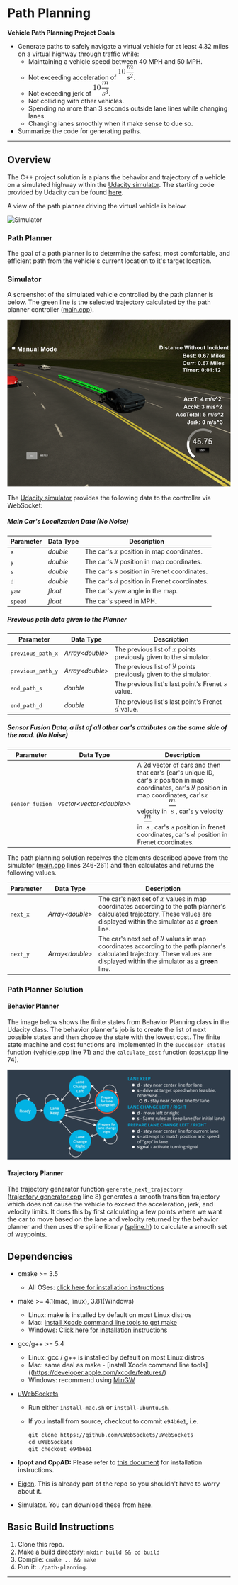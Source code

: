 # **Path Planning** 

**Vehicle Path Planning Project Goals**

* Generate paths to safely navigate a virtual vehicle for at least 4.32 miles on a virtual highway through traffic while:
  * Maintaining a vehicle speed between 40 MPH and 50 MPH.
  * Not exceeding acceleration of ![](/images/10m-s2.gif).
  * Not exceeding jerk of ![](images/10m-s3.gif).
  * Not colliding with other vehicles.
  * Spending no more than 3 seconds outside lane lines while changing lanes.
  * Changing lanes smoothly when it make sense to due so.
* Summarize the code for generating paths.

---
## Overview

The C++ project solution is a plans the behavior and trajectory of a vehicle on a simulated highway within the [Udacity simulator](https://github.com/udacity/self-driving-car-sim/releases/tag/T3_v1.2).    The starting code provided by Udacity can be found [here](https://github.com/udacity/CarND-Path-Planning-Project).    

A view of the path planner driving the virtual vehicle is below.  

![Simulator](images/pp-simulator-1.gif)

### Path Planner

The goal of a path planner is to determine the safest, most comfortable, and efficient path from the vehicle's current location to it's target location.   

### Simulator

A screenshot of the simulated vehicle controlled by the path planner is below.   The green line is the selected trajectory calculated by the path planner controller ([main.cpp](src/main.cpp)).

![Path Planner Simulator](images/pp-simulator.png)

The [Udacity simulator](https://github.com/udacity/self-driving-car-sim/releases/tag/T3_v1.2) provides the following data to the controller via WebSocket:

##### Main Car's Localization Data (No Noise)

| Parameter | Data Type | Description                                                  |
| --------- | --------- | ------------------------------------------------------------ |
| `x`       | *double*  | The car's  ![x](images/x.gif)  position in map coordinates.  |
| `y`       | *double*  | The car's  ![y](images/y.gif) position in map coordinates.   |
| `s`       | *double*  | The car's  ![s](images/s.gif)  position in Frenet coordinates. |
| `d`       | *double*  | The car's  ![d](images/d.gif)  position in Frenet coordinates. |
| `yaw`     | *float*   | The car's yaw angle in the map.                              |
| `speed`   | *float*   | The car's speed in MPH.                                      |

##### Previous path data given to the Planner

| Parameter         | Data Type             | Description                                                  |
| ----------------- | --------------------- | ------------------------------------------------------------ |
| `previous_path_x` | *Array&lt;double&gt;* | The previous list of ![x](images/x.gif) points previously given to the simulator. |
| `previous_path_y` | *Array&lt;double&gt;* | The previous list of ![y](images/y.gif) points previously given to the simulator. |
| `end_path_s`      | *double*              | The previous list's last point's Frenet ![s](images/s.gif) value. |
| `end_path_d`      | *double*              | The previous list's last point's Frenet ![d](images/d.gif) value. |

##### Sensor Fusion Data, a list of all other car's attributes on the same side of the road. (No Noise)


| Parameter       | Data Type                            | Description                                                  |
| --------------- | ------------------------------------ | ------------------------------------------------------------ |
| `sensor_fusion` | *vector&lt;vector&lt;double&gt;&gt;* | A 2d vector of cars and then that car's [car's unique ID, car's ![x](images/x.gif) position in map coordinates, car's ![y](images/y.gif) position in map coordinates, car's![x](images/x.gif)velocity in ![m/s](images/m-s.gif), car's y velocity in ![m/s](images/m-s.gif), car's ![s](images/s.gif) position in frenet coordinates, car's ![d](images/d.gif) position in Frenet coordinates. |



The path planning solution receives the elements described above from the simulator ([main.cpp](src/main.cpp) lines 246-261) and then calculates and returns the following values.

| Parameter | Data Type             | Description                                                  |
| --------- | --------------------- | ------------------------------------------------------------ |
| `next_x`  | *Array&lt;double&gt;* | The car's next set of ![x](images/x.gif) values in map coordinates according to the path planner's calculated trajectory.  These values are displayed within the simulator as a **green** line. |
| `next_y`  | *Array&lt;double&gt;* | The car's next set of ![y](images/y.gif) values in map coordinates according to the path planner's calculated trajectory. These values are displayed within the simulator as a **green** line. |



### Path Planner Solution

#### Behavior Planner

The image below shows the finite states from Behavior Planning class in the Udacity class.   The behavior planner's job is to create the list of next possible states and then choose the state with the lowest cost.  The finite state machine and cost functions are implemented in the  `successor_states` function ([vehicle.cpp](src/vehicle.cpp) line 71) and the `calculate_cost` function ([cost.cpp](src/cost.cpp) line 74).

![Finite States](images/finite-states.png)



#### Trajectory Planner

The trajectory generator function `generate_next_trajectory`  ([trajectory_generator.cpp](src/trajectory_generator.cpp) line 8) generates a smooth transition trajectory which does not cause the vehicle to exceed the acceleration, jerk, and velocity limits.  It does this by first calculating a few points where we want the car to move based on the lane and velocity returned by the behavior planner and then uses the spline library ([spline.h](src/spline.h)) to calculate a smooth set of waypoints.

## Dependencies

- cmake >= 3.5

  - All OSes: [click here for installation instructions](https://cmake.org/install/)

- make >= 4.1(mac, linux), 3.81(Windows)

  - Linux: make is installed by default on most Linux distros
  - Mac: [install Xcode command line tools to get make](https://developer.apple.com/xcode/features/)
  - Windows: [Click here for installation instructions](http://gnuwin32.sourceforge.net/packages/make.htm)

- gcc/g++ >= 5.4

  - Linux: gcc / g++ is installed by default on most Linux distros
  - Mac: same deal as make - [install Xcode command line tools]((https://developer.apple.com/xcode/features/)
  - Windows: recommend using [MinGW](http://www.mingw.org/)

- [uWebSockets](https://github.com/uWebSockets/uWebSockets)

  - Run either `install-mac.sh` or `install-ubuntu.sh`.

  - If you install from source, checkout to commit `e94b6e1`, i.e.

    ```
    git clone https://github.com/uWebSockets/uWebSockets
    cd uWebSockets
    git checkout e94b6e1
    ```

- **Ipopt and CppAD:** Please refer to [this document](https://github.com/udacity/CarND-MPC-Project/blob/master/install_Ipopt_CppAD.md) for installation instructions.

- [Eigen](http://eigen.tuxfamily.org/index.php?title=Main_Page). This is already part of the repo so you shouldn't have to worry about it.

- Simulator. You can download these from [here](https://github.com/udacity/self-driving-car-sim/releases/tag/T3_v1.2).


## Basic Build Instructions

1. Clone this repo.
2. Make a build directory: `mkdir build && cd build`
3. Compile: `cmake .. && make`
4. Run it: `./path-planning`.

------

